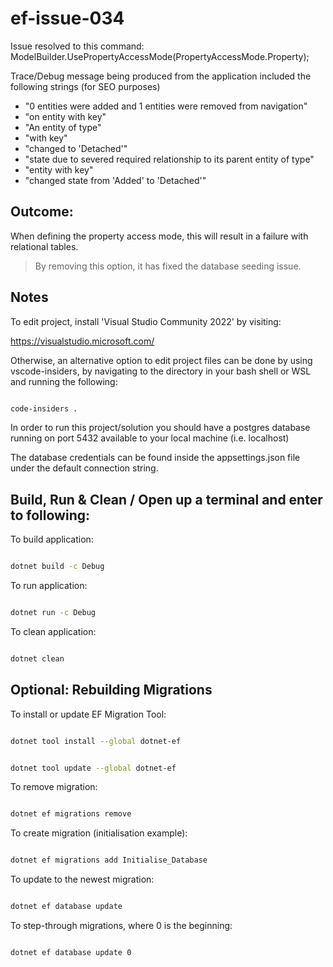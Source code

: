 # ef-issue-034

Issue resolved to this command: ModelBuilder.UsePropertyAccessMode(PropertyAccessMode.Property);

Trace/Debug message being produced from the application included the following strings (for SEO purposes)

- "0 entities were added and 1 entities were removed from navigation"
- "on entity with key"
- "An entity of type"
- "with key"
- "changed to 'Detached'"
- "state due to severed required relationship to its parent entity of type"
- "entity with key"
- "changed state from 'Added' to 'Detached'"

## Outcome:

When defining the property access mode, this will result in a failure with relational tables.

> By removing this option, it has fixed the database seeding issue.


## Notes

To edit project, install 'Visual Studio Community 2022' by visiting:

https://visualstudio.microsoft.com/



Otherwise, an alternative option to edit project files can be done by using vscode-insiders, by navigating to the directory in your bash shell or WSL and running the following:

 ```bash

code-insiders .

 ```

In order to run this project/solution you should have a postgres database running on port 5432 available to your local machine (i.e. localhost)

The database credentials can be found inside the appsettings.json file under the default connection string.


## Build, Run & Clean / Open up a terminal and enter to following:



To build application:

 ```bash

dotnet build -c Debug

 ```

To run application:

```bash

dotnet run -c Debug

```

To clean application:

```bash

dotnet clean

```

## Optional: Rebuilding Migrations

To install or update EF Migration Tool:

```bash

dotnet tool install --global dotnet-ef

```

```bash

dotnet tool update --global dotnet-ef

```

To remove migration:

```bash

dotnet ef migrations remove

```

To create migration (initialisation example):

```bash

dotnet ef migrations add Initialise_Database

```

To update to the newest migration:

```bash

dotnet ef database update

```

To step-through migrations, where 0 is the beginning:

```bash

dotnet ef database update 0

```
